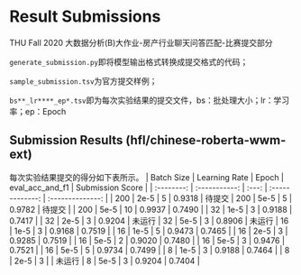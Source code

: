 # Result Submissions
THU Fall 2020 大数据分析(B)大作业-房产行业聊天问答匹配-比赛提交部分

`generate_submission.py`即将模型输出格式转换成提交格式的代码；

`sample_submission.tsv`为官方提交样例；

`bs**_lr****_ep*.tsv`即为每次实验结果的提交文件，bs：批处理大小；lr：学习率；ep：Epoch

## Submission Results (hfl/chinese-roberta-wwm-ext)
每次实验结果提交的得分如下表所示。
| Batch Size | Learning Rate | Epoch | eval_acc_and_f1 | Submission Score |
| :--------: | :-----------: | :---: | :-------------: | :--------------: |
|    200     |     2e-5      |   5   |     0.9318      |      待提交
|    200     |     5e-5      |   5   |     0.9782      |      待提交       |
|    200     |     5e-5      |  10   |     0.9937      |      0.7490      |
|     32     |     1e-5      |   3   |     0.9188      |      0.7417      |
|     32     |     2e-5      |   3   |     0.9204      |      未运行
|     32     |     5e-5      |   3   |     0.8906      |      未运行
|     16     |     1e-5      |   3   |     0.9168      |      0.7519      |
|     16     |     1e-5      |   5   |     0.9473      |      0.7465      |
|     16     |     2e-5      |   3   |     0.9285      |      0.7519      |
|     16     |     5e-5      |   2   |     0.9020      |      0.7480      |
|     16     |     5e-5      |   3   |     0.9476      |      0.7521      |
|     16     |     5e-5      |   5   |     0.9734      |      0.7499      |
|     8      |     1e-5      |   3   |     0.9188      |      0.7464      |
|     8      |     2e-5      |   3   |                 |      未运行
|     8      |     5e-5      |   3   |     0.9204      |      0.7404      |
